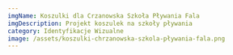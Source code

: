 ```yaml
---
imgName: Koszulki dla Crzanowska Szkoła Pływania Fala
imgDescription: Projekt koszulek na szkoły pływania
category: Identyfikacje Wizualne
image: /assets/koszulki-chrzanowska-szkola-pływania-fala.png
---
```

